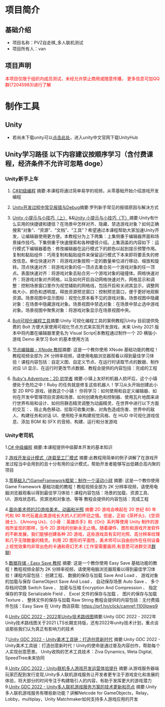 #  项目简介
## 基础介绍
- 项目名称：PVZ自走棋_多人联机测试
- 项目所有人：van
## 项目声明
<font color="red">本项目仅限于组织内成员测试，未经允许禁止商用或随意传播，
更多信息可加QQ群(72045983)进行了解</font>

# 制作工具
## Unity
- 若尚未下载unity可以[点击此处](https://unity.cn/)，进入unity中文官网下载UnityHub

## Unity学习路径   以下内容建议按顺序学习（含付费课程，经济条件不允许可忽略 doge）

### Unity新手上车
1. [C#初级编程](https://learn.u3d.cn/tutorial/beginner-gameplay-scripting) 摘要:本课程将通过简单易学的视频，从零基础开始介绍游戏开发编程
 
2. [Unity开发过程中常见报错与Debug](https://learn.u3d.cn/tutorial/unity-errors-debug)摘要:罗列新手常见的报错原因与解决方式
    
3. [Unity 小提示与小技巧（上）](https://learn.u3d.cn/tutorial/unity-xiao-ti-shi-yu-xiao-ji-qiao-shang)    &&[Unity 小提示与小技巧（下）](https://learn.u3d.cn/tutorial/unity-xiao-ti-shi-yu-xiao-ji-qiao-xia)摘要:Unity有什么实用的快捷键和捷径？在场景中怎样对齐、隐藏、禁选游戏对象？如何正确搜索“对象”、“资源”、“文档”、“工具”？希望通过本课程帮助大家加速Unity开发，让编辑器使用更方便。本教程分为上下两集：上集侧重于编辑器界面和场景操作技巧。下集侧重于快速搜索和各种捷径介绍。上集涵盖的内容如下：运行模式下编辑器着色：修改编辑器在运行模式下的颜色以起到提示预警作用。复制和黏贴组件：巧用复制和黏贴组件来保留运行模式下本来即将要丢失的修改信息。单位快速对齐：将游戏对象按照一定的数量单位进行移动、缩放和旋转。顶点快速对齐：将游戏对象的任一顶点去重合另一个游戏对象的任一顶点。表面快速对齐：将游戏对象去贴合另一个游戏对象的碰撞体。网格快速对齐：将游戏对象对齐网格，以及如何开启自动网格快速对齐。网格显示和调整：控制场景窗口里作为视觉辅助的网格线，包括开启和关闭其显示，调整网格大小、颜色和透明度。释放资源预览窗口：控制预览窗口，便于更好地观察资源。场景视图中显示图标：视觉化原本看不见的游戏对象。场景视图中隐藏对象：在场景中隐藏游戏对象。场景视图中禁选对象：在场景中禁止选中游戏对象。场景视图中聚焦对象：将游戏对象显示在场景视图中央。
  
4. [Bolt可视化编程工具](https://learn.u3d.cn/tutorial/bolt-mstudio)摘要:Unity 可视化编程工具的案例教程|Unity 目前提供免费的 Bolt 方便大家使用可视化节点方式来实现开发游戏，未来 Unity 2021 版本中将内置在编辑器里更名为 Visual Script|本教程通过制作一个 2D 横版小游戏 Demo 来学习 Bolt 的基本使用方法
 
5. [节点编辑器 - XNode 教程](https://learn.u3d.cn/tutorial/xnode_gbe)摘要: 这是一个教你使用 XNode 基础功能的教程！教程视频全部为 2K 分辨率视频，请使用电脑浏览器观看以得到最佳学习体验！课程内容包括：自定义图、自定义节点、在运行时读取节点的数据、制作对应 UI 显示、在运行时更改节点数据、教程会提供的内容包括：完成的工程
    
6. [Ruby's Adventure：2D 初学者](https://learn.u3d.cn/tutorial/unity-ruby-adventure) 摘要:小镇上友好的机器人损坏后，这个小镇便处于危险之中！Ruby 的任务就是修复这些机器人！学习从头开始创建此小型 2D RPG 游戏，拯救这个小镇！ 你将学习：如何使用和自定义编辑器、如何在开发中管理项目资源和场景、如何创建角色和控制器、使用瓦片地图来进行世界布局和设计、如何将静态精灵调整为动画精灵、在世界中进行以下方面的交互：、阻止角色移动、拾取可收集对象、对角色造成伤害、世界中的敌人、构建任务和对话 UI、使用粒子来构建视觉风格、在 HUD 中可视化游戏信息、添加 BGM 和 SFX 的音频、构建、运行和分发游戏
     

### Unity老司机
1.[C# 中级编程](https://learn.u3d.cn/tutorial/intermediate-gameplay-scripting) 摘要:本课程提供中级脚本开发的基本知识

2.[游戏开发设计模式（连载至工厂模式](https://learn.u3d.cn/tutorial/game-design-pattern-jizhi) 摘要:此教程用简单的例子讲解了在游戏开发过程当中会用到的且十分有用的设计模式，帮助开发者能够写出低耦合高内聚的项目

3.[零基础入门GameFramework框架：制作一个滚动小球](https://learn.u3d.cn/tutorial/game-framework-rolling-ball-gbe) 摘要:  这是一个教你使用 Game Framework 基础功能的教程！教程视频全部为 2K 分辨率视频，请使用电脑浏览器观看以得到最佳学习体验！课程内容包括：场景的加载、资源工具、UI、游戏状态机、资源池和对象池、等等
教程会提供的内容包括：完成工程

4.[面向美术师的2D游戏美术、动画和光照](https://learn.u3d.cn/tutorial/2d-game-art-animation-lighting-for-artists) <font color="red">摘要:2D 游戏会唤起在 20 世纪 80 年代和 90 年代玩着此类游戏长大的人们的怀旧之情。但是，正如《茶杯头》、《空洞骑士》、《Among Us》、《小骨 ：英雄杀手》和《Ori》系列等使用 Unity 制作的游戏所呈现的那样，当今 2D 游戏的创新永无止境。随着硬件、图形和游戏开发软件的不断发展，我们能够创建各种 2D 游戏，这些游戏具有实时光照、高分辨率纹理和几乎无限数量的精灵。利用 2D 图形的平面性，美术师可以自由创作在任何设备上视觉效果均非常出色的卡通和奇幻艺术 (工作室需要画师,有意愿可进群交流[群聊](##项目声明)) </font>

5.[数据存储 - Easy Save 教程](https://learn.u3d.cn/tutorial/easy-save) 摘要:  这是一个教你使用 Easy Save 基础功能的教程！教程视频全部为 2K 分辨率视频，请使用电脑浏览器观看以得到最佳学习体验！课程内容包括： 创建工程、  数据的保存与加载 Save And Load 、 游戏对象的加载与保存 GameObject Save And Load 、 自动保存场景 Auto Save 、 多个存档间切换 Switch Save 、 加密与压缩 Encryption And Compression 、 指定保存的字段 Serializable Field 、 Excel 文件的保存与加载 、 图片的保存与加载 Texture  、 整体文件的保存与加载 Raw String    教程会提供的内容包括：无付费插件包括：Easy Save 在 Unity 商店获取:  https://prf.hn/click/camref:1100lpwp9

6.[Unity GDC 2022 - 2022年Unity技术路线图](https://learn.u3d.cn/tutorial/unity-gdc-2022-roadmap-2022)摘要:Unity GDC 2022 - 2022年Unity技术路线图关于2021 LTS长期支持版，还有2022年unity技术计划，重点谈谈那些我们认为真正有影响力的技术

7.[Unity GDC 2022 - Unity美术工具链：打造创意新时代](https://learn.u3d.cn/tutorial/unity-gdc-2022-artist-tools) 摘要:Unity GDC 2022 - Unity美术工具链：打造创意新时代！Unity的使命是通过普及内容创作，帮助每个人实现创意愿景。 Unity收购的艺术工具技术：Ziva Dynamics, Weta Digital, SpeedTree未来协同

8.[Unity GDC 2022 - Unity联机多人游戏开发运营体验提升](https://learn.u3d.cn/tutorial/unity-gdc-2022-multiplayer-operate) 摘要:从游戏服务器端玩家匹配到发行变现,Unity多人联机游戏服务让开发者更专注于游戏变化和发展的体验，将大部分的时间专注于构建吸引人的内容，有助于发挥更大的游戏潜力
9.[Unity GDC 2022 - Unity多人联机游戏服务方案的技术更新和亮点](https://learn.u3d.cn/tutorial/unity-gdc-2022-multiplayer-tech) 摘要:Unity多人联机游戏服务有哪些新功能？讲解Netcode for GameObjects，Relay， Lobby，multiplay，Unity Matchmaker如何支持多人游戏应用的开发





